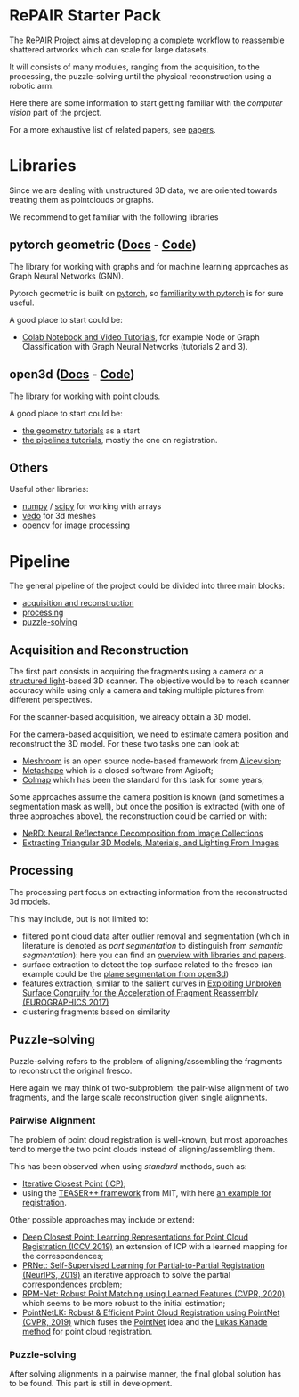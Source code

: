 # RePAIR Starter Pack

The RePAIR Project aims at developing a complete workflow to reassemble shattered artworks which can scale for large datasets.

It will consists of many modules, ranging from the acquisition, to the processing, the puzzle-solving until the physical reconstruction using a robotic arm.

Here there are some information to start getting familiar with the *computer vision* part of the project.

For a more exhaustive list of related papers, see [papers](https://github.com/RePAIRProject/starter-pack/blob/main/papers.md).

# Libraries
Since we are dealing with unstructured 3D data, we are oriented towards treating
them as pointclouds or graphs.

We recommend to get familiar with the following libraries

## pytorch geometric ([Docs](https://pytorch-geometric.readthedocs.io/en/latest/) - [Code](https://github.com/pyg-team/pytorch_geometric))
The library for working with graphs and for machine learning approaches as Graph Neural Networks (GNN).

Pytorch geometric is built on [pytorch](https://pytorch.org/), so [familiarity with pytorch](https://pytorch.org/tutorials/) is for sure useful.

A good place to start could be:
- [Colab Notebook and Video Tutorials](https://pytorch-geometric.readthedocs.io/en/latest/notes/colabs.html), for example Node or Graph Classification with Graph Neural Networks (tutorials 2 and 3).

## open3d ([Docs](http://www.open3d.org/docs/release/) - [Code](https://github.com/isl-org/Open3D))
The library for working with point clouds.

A good place to start could be:
- [the geometry tutorials](http://www.open3d.org/docs/release/tutorial/geometry/index.html) as a start
- [the pipelines tutorials](http://www.open3d.org/docs/release/tutorial/geometry/index.html), mostly the one on registration.

## Others
Useful other libraries:
- [numpy](https://numpy.org/learn/) / [scipy](https://scipy.org/) for working with arrays
- [vedo](https://vedo.embl.es/) for 3d meshes
- [opencv](https://docs.opencv.org/4.x/d6/d00/tutorial_py_root.html) for image processing


# Pipeline
The general pipeline of the project could be divided into three main blocks:

- [acquisition and reconstruction](#acquisition-and-Reconstruction)
- [processing](#processing)
- [puzzle-solving](#puzzle-solving)

## Acquisition and Reconstruction
The first part consists in acquiring the fragments using a camera or a [structured light](https://en.wikipedia.org/wiki/Structured_light)-based 3D scanner.
The objective would be to reach scanner accuracy while using only a camera and taking multiple pictures from different perspectives.

For the scanner-based acquisition, we already obtain a 3D model.

For the camera-based acquisition, we need to estimate camera position and reconstruct the 3D model.
For these two tasks one can look at:
- [Meshroom](https://alicevision.org/#meshroom) is an open source node-based framework from [Alicevision](https://alicevision.org/);
- [Metashape](https://www.agisoft.com/) which is a closed software from Agisoft;
- [Colmap](https://colmap.github.io/) which has been the standard for this task for some years;

Some approaches assume the camera position is known (and sometimes a segmentation mask as well), but once the position is extracted (with one of three approaches above), the reconstruction could be carried on with:
- [NeRD: Neural Reflectance Decomposition from Image Collections](https://markboss.me/publication/2021-nerd/)
- [Extracting Triangular 3D Models, Materials, and Lighting From Images](https://nvlabs.github.io/nvdiffrec/)

## Processing
The processing part focus on extracting information from the reconstructed 3d models.

This may include, but is not limited to:
- filtered point cloud data after outlier removal and segmentation (which in literature is denoted as *part segmentation* to distinguish from *semantic segmentation*): here you can find an [overview with libraries and papers](https://paperswithcode.com/task/3d-part-segmentation).
- surface extraction to detect the top surface related to the fresco (an example could be the [plane segmentation from open3d](http://www.open3d.org/docs/latest/tutorial/geometry/pointcloud.html?highlight=segment%20plane#Plane-segmentation))
- features extraction, similar to the salient curves in [Exploiting Unbroken Surface Congruity for the Acceleration of Fragment Reassembly (EUROGRAPHICS 2017)](https://diglib.eg.org/bitstream/handle/10.2312/gch20171305/137-144.pdf)
- clustering fragments based on similarity

## Puzzle-solving
Puzzle-solving refers to the problem of aligning/assembling the fragments to reconstruct the original fresco.

Here again we may think of two-subproblem: the pair-wise alignment of two fragments, and the large scale reconstruction given single alignments.

### Pairwise Alignment
The problem of point cloud registration is well-known, but most approaches tend to merge the two point clouds instead of aligning/assembling them.

This has been observed when using *standard* methods, such as:
- [Iterative Closest Point (ICP)](http://www.open3d.org/docs/latest/tutorial/pipelines/colored_pointcloud_registration.html);
- using the [TEASER++ framework](https://github.com/MIT-SPARK/TEASER-plusplus) from MIT, with here [an example for registration](https://github.com/MIT-SPARK/TEASER-plusplus/tree/develop/examples/teaser_python_fpfh_icp).

Other possible approaches may include or extend:
- [Deep Closest Point: Learning Representations for Point Cloud Registration (ICCV 2019)](https://openaccess.thecvf.com/content_ICCV_2019/papers/Wang_Deep_Closest_Point_Learning_Representations_for_Point_Cloud_Registration_ICCV_2019_paper.pdf) an extension of ICP with a learned mapping for the correspondences;
- [PRNet: Self-Supervised Learning for Partial-to-Partial Registration (NeurIPS, 2019)](https://proceedings.neurips.cc/paper/2019/file/ebad33b3c9fa1d10327bb55f9e79e2f3-Paper.pdf) an iterative approach to solve the partial correspondences problem;
- [RPM-Net: Robust Point Matching using Learned Features (CVPR, 2020)](https://openaccess.thecvf.com/content_CVPR_2020/papers/Yew_RPM-Net_Robust_Point_Matching_Using_Learned_Features_CVPR_2020_paper.pdf) which seems to be more robust to the initial estimation;
- [PointNetLK: Robust & Efficient Point Cloud Registration using PointNet (CVPR, 2019)](https://openaccess.thecvf.com/content_CVPR_2019/papers/Aoki_PointNetLK_Robust__Efficient_Point_Cloud_Registration_Using_PointNet_CVPR_2019_paper.pdf) which fuses the [PointNet](https://arxiv.org/abs/1706.02413) idea and the [Lukas Kanade method](https://en.wikipedia.org/wiki/Lucas%E2%80%93Kanade_method) for point cloud registration.

### Puzzle-solving
After solving alignments in a pairwise manner, the final global solution has to be found. This part is still in development.
